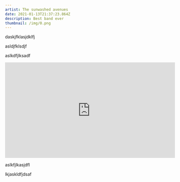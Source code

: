 ```yaml
---
artist: The sunwashed avenues
date: 2021-01-13T21:37:23.864Z
description: Best band ever
thumbnail: /img/0.png
---
```

daskjfklasjdklfj

asldjfklsdjf

aslkdfjlksadf

<iframe width="560" height="315" src="https://www.youtube.com/embed/HS2TxfBSmjs" frameborder="0" allow="accelerometer; autoplay; clipboard-write; encrypted-media; gyroscope; picture-in-picture" allowfullscreen></iframe>

aslkfjlkasjdfl

lkjaskldfjdsaf